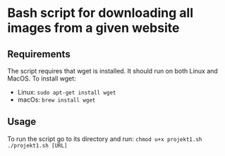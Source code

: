 # Bash script for downloading all images from a given website

## Requirements
The script requires that wget is installed. It should run on both Linux and MacOS.
To install wget:
*	Linux:
	`sudo apt-get install wget`
*	macOs:
	`brew install wget`

## Usage
To run the script go to its directory and run:
`chmod u+x projekt1.sh`
`./projekt1.sh [URL]`

